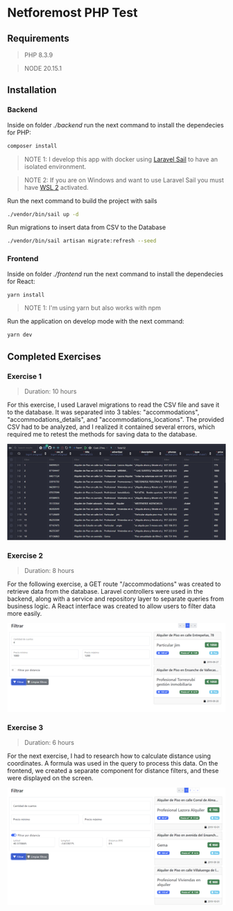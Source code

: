 # Netforemost PHP Test

## Requirements

> PHP 8.3.9

> NODE 20.15.1

## Installation

### Backend

Inside on folder _./backend_ run the next command to install the dependecies for PHP:

```bash
composer install
```

> NOTE 1: I develop this app with docker using [Laravel Sail](https://laravel.com/docs/11.x/sail) to have an isolated environment.

> NOTE 2: If you are on Windows and want to use Laravel Sail you must have [WSL 2](https://learn.microsoft.com/en-us/windows/wsl/install) activated.

Run the next command to build the project with sails

```bash
./vendor/bin/sail up -d
```

Run migrations to insert data from CSV to the Database

```bash
./vendor/bin/sail artisan migrate:refresh --seed
```

### Frontend

Inside on folder _./frontend_ run the next command to install the dependecies for React:

```bash
yarn install
```

> NOTE 1: I'm using yarn but also works with npm

Run the application on develop mode with the next command:

```bash
yarn dev
```

## Completed Exercises

### Exercise 1

> Duration: 10 hours

For this exercise, I used Laravel migrations to read the CSV file and save it to the database. It was separated into 3 tables: "accommodations", "accommodations_details", and "accommodations_locations". The provided CSV had to be analyzed, and I realized it contained several errors, which required me to retest the methods for saving data to the database.

![exercice 1](./assets/1.png)

### Exercise 2

> Duration: 8 hours

For the following exercise, a GET route "/accommodations" was created to retrieve data from the database. Laravel controllers were used in the backend, along with a service and repository layer to separate queries from business logic. A React interface was created to allow users to filter data more easily.

![exercice 2](./assets/2.png)

### Exercise 3

> Duration: 6 hours

For the next exercise, I had to research how to calculate distance using coordinates. A formula was used in the query to process this data. On the frontend, we created a separate component for distance filters, and these were displayed on the screen.

![exercice 3](./assets/3.png)
